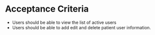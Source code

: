 
# Acceptance Criteria
- Users should be able to view the list of active users
- Users should be able to add edit and delete patient user information.
